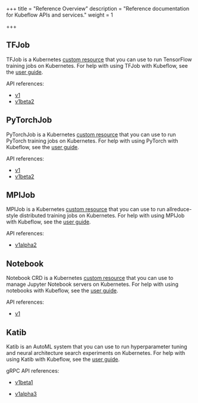 +++
title = "Reference Overview"
description = "Reference documentation for Kubeflow APIs and services."
weight = 1

                    
+++

<a id="tfjob"></a>
## TFJob

TFJob is a Kubernetes
[custom resource](https://kubernetes.io/docs/concepts/extend-kubernetes/api-extension/custom-resources/)
that you can use to run TensorFlow training jobs on Kubernetes. For help with
using TFJob with Kubeflow, see the [user guide](/docs/components/tftraining/).

API references:

  * [v1](/docs/reference/tfjob/v1/tensorflow/)
  * [v1beta2](/docs/reference/tfjob/v1beta2/tensorflow/)

<a id="pytorchjob"></a>
## PyTorchJob

PyTorchJob is a Kubernetes
[custom resource](https://kubernetes.io/docs/concepts/extend-kubernetes/api-extension/custom-resources/)
that you can use to run PyTorch training jobs on Kubernetes. For help with
using PyTorch with Kubeflow, see the [user guide](/docs/components/pytorch/).

API references:

  * [v1](/docs/reference/pytorchjob/v1/pytorch/)
  * [v1beta2](/docs/reference/pytorchjob/v1beta2/pytorch/)

<a id="mpijob">

## MPIJob

MPIJob is a Kubernetes
[custom resource](https://kubernetes.io/docs/concepts/extend-kubernetes/api-extension/custom-resources/)
that you can use to run allreduce-style distributed training jobs on Kubernetes. For help with
using MPIJob with Kubeflow, see the [user guide](/docs/components/mpi/).

API references:

  * [v1alpha2](/docs/reference/mpijob/v1alpha2/mpi/)

<a id="notebook-crd">

## Notebook

Notebook CRD is a Kubernetes
[custom resource](https://kubernetes.io/docs/concepts/extend-kubernetes/api-extension/custom-resources/)
that you can use to manage Jupyter Notebook servers on Kubernetes. For help with
using notebooks with Kubeflow, see the [user guide](/docs/components/notebooks/).

API references:

  * [v1](/docs/reference/notebook/v1/)

<a id="katib">

## Katib

Katib is an AutoML system that you can use to run hyperparameter tuning and neural architecture search 
experiments on Kubernetes. For help with using Katib with Kubeflow, see the [user guide](/docs/components/katib/).

gRPC API references:

  - [v1beta1](/docs/reference/katib/v1beta1/katib/)

  - [v1alpha3](/docs/reference/katib/v1alpha3/katib/)
